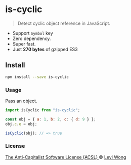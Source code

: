 # is-cyclic

> Detect cyclic object reference in JavaScript.

- Support `Symbol` key
- Zero dependency.
- Super fast.
- Just **270 bytes** of gzipped ES3

## Install

```sh
npm install --save is-cyclic
```

### Usage

Pass an object.

```js
import isCyclic from "is-cyclic";

const obj = { a: 1, b: 2, c: { d: 9 } };
obj.c.e = obj;

isCyclic(obj); // => true
```

### License

[The Anti-Capitalist Software License (ACSL) ](https://anticapitalist.software/) © [Levi Wong](https://leviwong.io)
